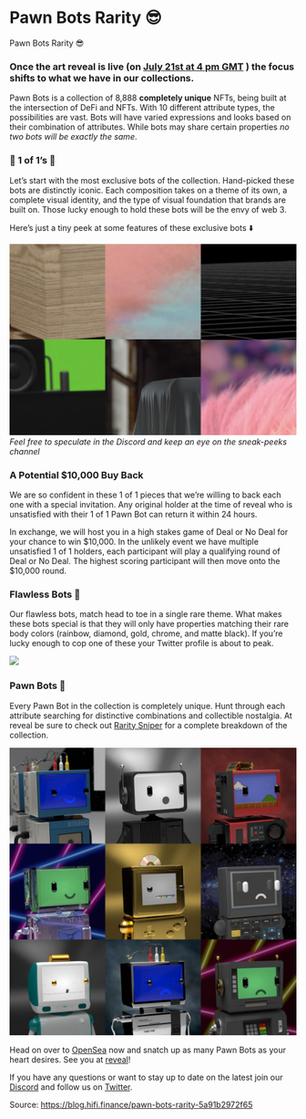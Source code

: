 
# Pawn Bots Rarity 😎

Pawn Bots Rarity 😎

### Once the art reveal is live (on [July 21st at 4 pm GMT](https://itsalmo.st/pawn-bots-reveal-time-26gz) ) the focus shifts to what we have in our collections.

Pawn Bots is a collection of 8,888 **completely unique** NFTs, being built at the intersection of DeFi and NFTs. With 10 different attribute types, the possibilities are vast. Bots will have varied expressions and looks based on their combination of attributes. While bots may share certain properties *no two bots will be exactly the same*.

### 💎 1 of 1’s 💎

Let’s start with the most exclusive bots of the collection. Hand-picked these bots are distinctly iconic. Each composition takes on a theme of its own, a complete visual identity, and the type of visual foundation that brands are built on. Those lucky enough to hold these bots will be the envy of web 3.

Here’s just a tiny peek at some features of these exclusive bots ⬇️

![](../images/2022-07-12_pawn-bots-rarity/1_NUPpyeZ9XTafMwvpzG0z8Q.png)*Feel free to speculate in the Discord and keep an eye on the sneak-peeks channel*

### **A Potential $10,000 Buy Back**

We are so confident in these 1 of 1 pieces that we’re willing to back each one with a special invitation. Any original holder at the time of reveal who is unsatisfied with their 1 of 1 Pawn Bot can return it within 24 hours.

In exchange, we will host you in a high stakes game of Deal or No Deal for your chance to win $10,000. In the unlikely event we have multiple unsatisfied 1 of 1 holders, each participant will play a qualifying round of Deal or No Deal. The highest scoring participant will then move onto the $10,000 round.

### Flawless Bots 💅

Our flawless bots, match head to toe in a single rare theme. What makes these bots special is that they will only have properties matching their rare body colors (rainbow, diamond, gold, chrome, and matte black). If you’re lucky enough to cop one of these your Twitter profile is about to peak.

![](../images/2022-07-12_pawn-bots-rarity/1_QHy4zOmldxV3Of1uJn3ucA.png)

### Pawn Bots 🤖

Every Pawn Bot in the collection is completely unique. Hunt through each attribute searching for distinctive combinations and collectible nostalgia. At reveal be sure to check out [Rarity Sniper](https://raritysniper.com/) for a complete breakdown of the collection.

![](../images/2022-07-12_pawn-bots-rarity/1_z2vCVVUFuSZF7mJbb9H6oA.png)

Head on over to [OpenSea](https://opensea.io/collection/pawnbots) now and snatch up as many Pawn Bots as your heart desires. See you at [reveal](https://itsalmo.st/pawn-bots-reveal-time-26gz)!

If you have any questions or want to stay up to date on the latest join our [Discord](http://discord.pawnbots.com/) and follow us on [Twitter](https://twitter.com/PawnBots).


Source: https://blog.hifi.finance/pawn-bots-rarity-5a91b2972f65
